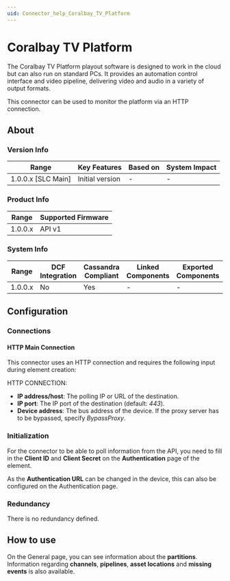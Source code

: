 ```yaml
---
uid: Connector_help_Coralbay_TV_Platform
---
```


# Coralbay TV Platform

The Coralbay TV Platform playout software is designed to work in the cloud but can also run on standard PCs. It provides an automation control interface and video pipeline, delivering video and audio in a variety of output formats.

This connector can be used to monitor the platform via an HTTP connection.

## About

### Version Info

| Range                | Key Features     | Based on     | System Impact     |
|----------------------|------------------|--------------|-------------------|
| 1.0.0.x [SLC Main]   | Initial version  | -            | -                 |

### Product Info

| Range     | Supported Firmware     |
|-----------|------------------------|
| 1.0.0.x   | API v1                 |

### System Info

| Range     | DCF Integration     | Cassandra Compliant     | Linked Components     | Exported Components     |
|-----------|---------------------|-------------------------|-----------------------|-------------------------|
| 1.0.0.x   | No                  | Yes                     | -                     | -                       |

## Configuration

### Connections

#### HTTP Main Connection

This connector uses an HTTP connection and requires the following input during element creation:

HTTP CONNECTION:

- **IP address/host**: The polling IP or URL of the destination.
- **IP port**: The IP port of the destination (default: *443*).
- **Device address**: The bus address of the device. If the proxy server has to be bypassed, specify *BypassProxy*.

### Initialization

For the connector to be able to poll information from the API, you need to fill in the **Client ID** and **Client Secret** on the **Authentication** page of the element.

As the **Authentication URL** can be changed in the device, this can also be configured on the Authentication page.

### Redundancy

There is no redundancy defined.

## How to use

On the General page, you can see information about the **partitions**. Information regarding **channels**, **pipelines**, **asset locations** and **missing events** is also available.
